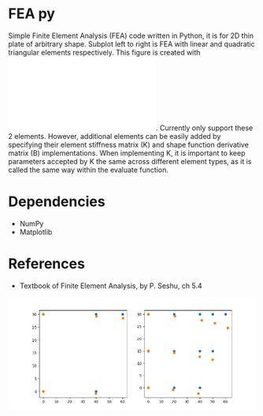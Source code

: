 # FEA py
Simple Finite Element Analysis (FEA) code written in Python,
it is for 2D thin plate of arbitrary shape.
Subplot left to right is FEA with linear and quadratic triangular elements respectively.
This figure is created with ![test.py](test.py).
Currently only support these 2 elements.
However, additional elements can be easily added by specifying their element stiffness matrix (K) and shape function derivative matrix (B) implementations.
When implementing K,
it is important to keep parameters accepted by K the same across different element types,
as it is called the same way within the evaluate function.

# Dependencies
- NumPy
- Matplotlib

# References
- Textbook of Finite Element Analysis, by P. Seshu, ch 5.4

![Figure_1.png](Figure_1.png)
